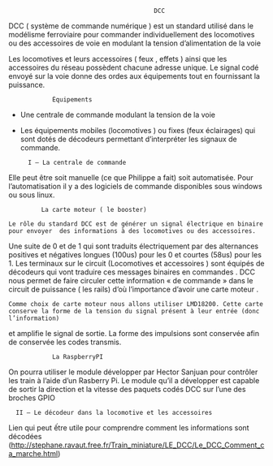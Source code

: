      
                                            DCC

DCC ( système de commande numérique ) est un standard utilisé  dans le modélisme ferroviaire pour commander individuellement des locomotives ou des accessoires de voie en modulant 
la tension d’alimentation de la voie

Les locomotives et leurs accessoires ( feux , effets ) ainsi que les accessoires du réseau possèdent chacune adresse unique. 
Le signal  codé envoyé sur la voie donne des ordes aux équipements tout en fournissant la puissance.
		
				Équipements
- Une centrale de commande modulant la tension de la voie
- Les équipements mobiles (locomotives ) ou fixes (feux éclairages) qui sont dotés de décodeurs permettant d’interpréter les signaux de commande.

		I – La centrale de commande
Elle peut être soit manuelle (ce que Philippe a fait) soit automatisée.
Pour l’automatisation il y a des logiciels de commande disponibles sous windows ou sous linux.

			 La carte moteur ( le booster)

	Le rôle du standard DCC est de générer un signal électrique en binaire pour envoyer  des informations à des locomotives ou des accessoires. 
Une suite de 0 et de 1 qui sont  traduits électriquement par des alternances positives et négatives longues (100us) pour  les 0 et courtes (58us) pour les 1. 
Les terminaux sur le circuit (Locomotives et accessoires ) sont équipés de décodeurs qui vont traduire ces messages  binaires en commandes . 
 	DCC nous permet de faire circuler cette information « de commande » dans le circuit de puissance ( les rails) d’où l’importance d’avoir une carte moteur .

	Comme choix de carte moteur nous allons utiliser LMD18200. Cette carte conserve la forme de la tension du signal présent à leur entrée (donc l’information)
et amplifie le signal de sortie. La forme des impulsions sont conservée afin de conservée les codes transmis.

				La RaspberryPI

On pourra utiliser le module développer par Hector Sanjuan pour contrôler les train à l’aide d’un Rasberry Pi. 
Le module qu’il a développer est capable de sortir  la direction et la vitesse des paquets codés DCC sur l’une des broches GPIO


      II – Le décodeur dans la locomotive et les accessoires

	 
Lien qui peut ếtre utile pour comprendre comment les informations sont décodées
 (http://stephane.ravaut.free.fr/Train_miniature/LE_DCC/Le_DCC_Comment_ca_marche.html)
